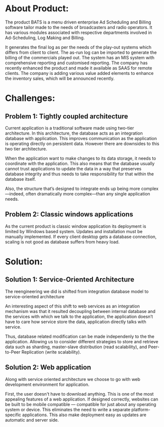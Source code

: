 # About Product:

The product BATS is a menu driven enterprise Ad Scheduling and Billing software tailor made to the needs of broadcasters and radio operators. It has various modules associated with respective departments involved in Ad-Scheduling, Log Making and Billing.

It generates the final log as per the needs of the play-out systems which differs from client to client. The as-run log can be imported to generate the billing of the commercials played out. The system has an MIS system with comprehensive reporting and customised reporting.
The company has recently enhanced the product and made it available as SAAS for remote clients. The company is adding various value added elements to enhance the inventory sales, which will be announced recently.

# Challenges:

## Problem 1: Tightly coupled architecture
Current application is a traditional software made using two-tier architecture. In this architecture, the database acts as an integration database with application. This improves communication as the application is operating directly on persistent data. However there are downsides to this two tier architecture. 

When the application want to make changes to its data storage, it needs to coordinate with the application. This also means that the database usually cannot trust applications to update the data in a way that preserves database integrity and thus needs to take responsibility for that within the database itself.

Also, the structure that’s designed to integrate ends up being more complex—indeed, often dramatically more complex—than any single application needs.

## Problem 2: Classic windows applications
As the current product is classic window application its deployment is limited by Windows based system. Updates and installation must be manually implemented. If every client desktop gets a database connection, scaling is not good as database suffers from heavy load.

# Solution:

## Solution 1: Service-Oriented Architecture
The reengineering we did is shifted from integration database model to service-oriented
architecture

An interesting aspect of this shift to web services as an integration mechanism was that it resulted decoupling between internal database and the services with which
we talk to the application, the application doesn’t have to care how service store the data,
application directly talks with service.

Thus, database related modification can be made independenly to the the application. Allowing us to consider different strategies to store and retrieve data such as sharding, master-slave distribution (read scalability), and Peer-to-Peer Replication (write scalability). 

## Solution 2: Web application

Along with service oriented architecture we choose to go with web development environment for application.

First, the user doesn't have to download anything. This is one of the most appealing features of a web application. If designed correctly, websites can be built to be mobile compatible — compatible for just about any operating system or device. This eliminates the need to write a separate platform-specific applications. This also make deployment easy as updates are automatic and server side.


